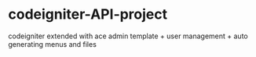# codeigniter-API-project
codeigniter extended with ace admin template + user management + auto generating menus and files
